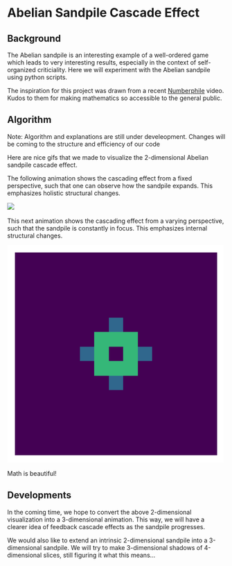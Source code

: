 # Abelian Sandpile Cascade Effect

## Background

The Abelian sandpile is an interesting example of a well-ordered game which leads to very interesting results, especially in the context of self-organized criticiality. Here we will experiment with the Abelian sandpile using python scripts.

The inspiration for this project was drawn from a recent [Numberphile](https://www.youtube.com/watch?v=1MtEUErz7Gg) video. Kudos to them for making mathematics so accessible to the general public.

## Algorithm

Note: Algorithm and explanations are still under develeopment. Changes will be coming to the structure and efficiency of our code

Here are nice gifs that we made to visualize the 2-dimensional Abelian sandpile cascade effect.

The following animation shows the cascading effect from a fixed perspective, such that one can observe how the sandpile expands. This emphasizes holistic structural changes.

<img src="https://github.com/AtreyaSh/abelianSandpile/blob/master/gif/sandyMovie2.gif" width="500">

This next animation shows the cascading effect from a varying perspective, such that the sandpile is constantly in focus. This emphasizes internal structural changes.

<img src="https://github.com/AtreyaSh/abelianSandpile/blob/master/gif/sandyMovie.gif" width="500">

Math is beautiful!

## Developments

In the coming time, we hope to convert the above 2-dimensional visualization into a 3-dimensional animation. This way, we will have a clearer idea of feedback cascade effects as the sandpile progresses.

We would also like to extend an intrinsic 2-dimensional sandpile into a 3-dimensional sandpile. We will try to make 3-dimensional shadows of 4-dimensional slices, still figuring it what this means...
